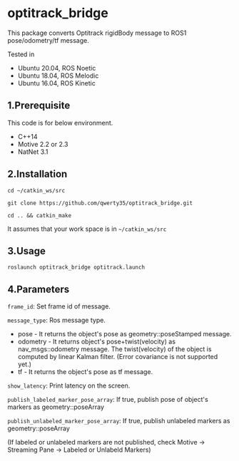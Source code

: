 # optitrack_bridge

This package converts Optitrack rigidBody message to ROS1 pose/odometry/tf message.

Tested in 
- Ubuntu 20.04, ROS Noetic 
- Ubuntu 18.04, ROS Melodic 
- Ubuntu 16.04, ROS Kinetic


1.Prerequisite
------
This code is for below environment.
- C++14
- Motive 2.2 or 2.3
- NatNet 3.1

2.Installation
------
    cd ~/catkin_ws/src

    git clone https://github.com/qwerty35/optitrack_bridge.git

    cd .. && catkin_make

It assumes that your work space is in `~/catkin_ws/src`

3.Usage
------
    roslaunch optitrack_bridge optitrack.launch


4.Parameters
-----
`frame_id`: Set frame id of message.

`message_type`: Ros message type.

+ pose - It returns the object's pose as geometry::poseStamped message.
+ odometry - It returns object's pose+twist(velocity) as nav_msgs::odometry message. The twist(velocity) of the object is computed by linear Kalman filter. (Error covariance is not supported yet.)
+ tf - It returns the object's pose as tf message.

`show_latency`: Print latency on the screen.

`publish_labeled_marker_pose_array`: If true, publish pose of object's markers as geometry::poseArray 

`publish_unlabeled_marker_pose_array`: If true, publish unlabeled markers as geometry::poseArray

(If labeled or unlabeled markers are not published, check Motive -> Streaming Pane -> Labeled or Unlabeld Markers)
